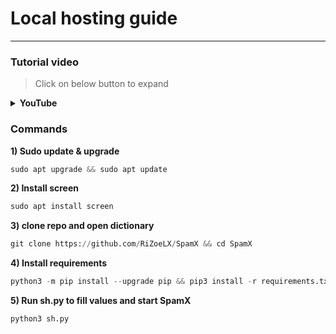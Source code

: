 <h1> Local hosting guide </h1>

----

<h3>Tutorial video</h3>

> Click on below button to expand 

<details>
<summary><b> YouTube </b></summary>
<br>
× <i> Check below icon/image </i>

<p><a href="http://youtube.com/@RiZoeLX"><img src="https://telegra.ph//file/022296de189ff726a4f1e.jpg" width="200""/></a></p>

</details>

<h3>Commands</h3>

<b>1) Sudo update & upgrade</b>

```python
sudo apt upgrade && sudo apt update
```

<b>2) Install screen </b>

```python
sudo apt install screen
```

<b>3) clone repo and open dictionary </b>

```python
git clone https://github.com/RiZoeLX/SpamX && cd SpamX
```

<b>4) Install requirements </b>

```python
python3 -m pip install --upgrade pip && pip3 install -r requirements.txt
```

<b>5) Run sh.py to fill values and start SpamX </b>

```python
python3 sh.py
```
